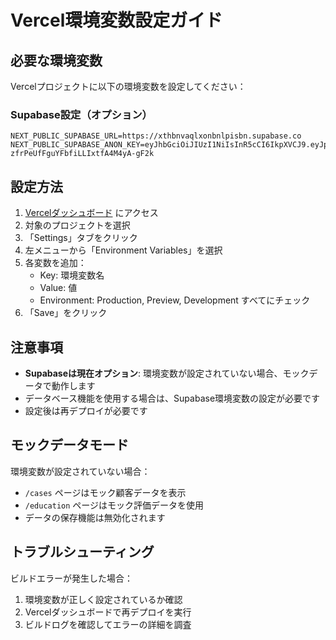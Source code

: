 # Vercel環境変数設定ガイド

## 必要な環境変数

Vercelプロジェクトに以下の環境変数を設定してください：

### Supabase設定（オプション）

```
NEXT_PUBLIC_SUPABASE_URL=https://xthbnvaqlxonbnlpisbn.supabase.co
NEXT_PUBLIC_SUPABASE_ANON_KEY=eyJhbGciOiJIUzI1NiIsInR5cCI6IkpXVCJ9.eyJpc3MiOiJzdXBhYmFzZSIsInJlZiI6Inh0aGJudmFxbHhvbmJubHBpc2JuIiwicm9sZSI6ImFub24iLCJpYXQiOjE3NTg5NjEwMjYsImV4cCI6MjA3NDUzNzAyNn0.3LuoABMxm5-zfrPeUfFguYFbfiLLIxtfA4M4yA-gF2k
```

## 設定方法

1. [Vercelダッシュボード](https://vercel.com) にアクセス
2. 対象のプロジェクトを選択
3. 「Settings」タブをクリック
4. 左メニューから「Environment Variables」を選択
5. 各変数を追加：
   - Key: 環境変数名
   - Value: 値
   - Environment: Production, Preview, Development すべてにチェック
6. 「Save」をクリック

## 注意事項

- **Supabaseは現在オプション**: 環境変数が設定されていない場合、モックデータで動作します
- データベース機能を使用する場合は、Supabase環境変数の設定が必要です
- 設定後は再デプロイが必要です

## モックデータモード

環境変数が設定されていない場合：
- `/cases` ページはモック顧客データを表示
- `/education` ページはモック評価データを使用
- データの保存機能は無効化されます

## トラブルシューティング

ビルドエラーが発生した場合：
1. 環境変数が正しく設定されているか確認
2. Vercelダッシュボードで再デプロイを実行
3. ビルドログを確認してエラーの詳細を調査
